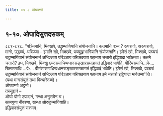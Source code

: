 ```yaml
---
title: ०५ ८ ओघवग्गो

---
```



## १-१०. ओघादिसुत्तदसकम्

८८९-८९८. ‘‘पञ्चिमानि, भिक्खवे, उद्धम्भागियानि संयोजनानि। कतमानि पञ्च ? रूपरागो, अरूपरागो, मानो, उद्धच्चं, अविज्जा – इमानि खो, भिक्खवे, पञ्चुद्धम्भागियानि संयोजनानि। इमेसं खो, भिक्खवे, पञ्चन्नं उद्धम्भागियानं संयोजनानं अभिञ्ञाय परिञ्ञाय परिक्खयाय पहानाय चत्तारो इद्धिपादा भावेतब्बा। कतमे चत्तारो? इध, भिक्खवे, भिक्खु छन्दसमाधिप्पधानसङ्खारसमन्नागतं इद्धिपादं भावेति, वीरियसमाधि…पे॰… चित्तसमाधि …पे॰… वीमंसासमाधिप्पधानसङ्खारसमन्नागतं इद्धिपादं भावेति। इमेसं खो, भिक्खवे, पञ्चन्नं उद्धम्भागियानं संयोजनानं अभिञ्ञाय परिञ्ञाय परिक्खयाय पहानाय इमे चत्तारो इद्धिपादा भावेतब्बा’’ति।  
(यथा मग्गसंयुत्तं तथा वित्थारेतब्बं)।  
ओघवग्गो अट्ठमो।  
तस्सुद्दानं –  
ओघो योगो उपादानं, गन्था अनुसयेन च।  
कामगुणा नीवरणा, खन्धा ओरुद्धम्भागियाति॥  
इद्धिपादसंयुत्तं सत्तमम्।  